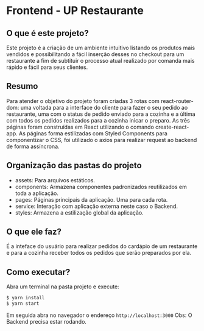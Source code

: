 # Frontend - UP Restaurante

## O que é este projeto?

Este projeto é a criação de um ambiente intuitivo listando os produtos mais vendidos e possibilitando a fácil inserção desses no checkout para um restaurante a fim de subtituir o processo atual realizado por comanda mais rápido e fácil para seus clientes.

## Resumo

Para atender o objetivo do projeto foram criadas 3 rotas com react-router-dom: uma voltada para a interface do cliente para fazer o seu pedido ao restaurante, uma com o status de pedido enviado para a cozinha e a última com todos os pedidos realizados para a cozinha inicar o preparo. As três páginas foram construídas em React utilizando o comando create-react-app.
As páginas forma estilizadas com Styled Components para componentizar o CSS, foi utilizado o axios para realizar request ao backend de forma assíncrona.

## Organização das pastas do projeto

- assets: Para arquivos estáticos.
- components: Armazena componentes padronizados reutilizados em toda a aplicação.
- pages: Páginas principais da aplicação. Uma para cada rota.
- service: Interação com aplicação externa neste caso o Backend.
- styles: Armazena a estilização global da aplicação.

## O que ele faz?

É a inteface do usuário para realizar pedidos do cardápio de um restaurante e para a cozinha receber todos os pedidos que serão preparados por ela.

## Como executar?

Abra um terminal na pasta projeto e execute:

```bash
$ yarn install
$ yarn start
```

Em seguida abra no navegador o endereço `http://localhost:3000`
Obs: O Backend precisa estar rodando.
